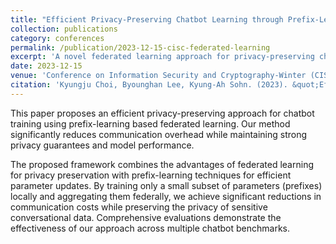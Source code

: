 ```yaml
---
title: "Efficient Privacy-Preserving Chatbot Learning through Prefix-Learning Based Federated Learning"
collection: publications
category: conferences
permalink: /publication/2023-12-15-cisc-federated-learning
excerpt: 'A novel federated learning approach for privacy-preserving chatbot training using prefix-learning techniques to reduce communication costs while maintaining performance.'
date: 2023-12-15
venue: 'Conference on Information Security and Cryptography-Winter (CISC-W 2023)'
citation: 'Kyungju Choi, Byounghan Lee, Kyung-Ah Sohn. (2023). &quot;Efficient Privacy-Preserving Chatbot Learning through Prefix-Learning Based Federated Learning.&quot; <i>Conference on Information Security and Cryptography-Winter (CISC-W 2023)</i>, Seoul, South Korea.'
---
```


This paper proposes an efficient privacy-preserving approach for chatbot training using prefix-learning based federated learning. Our method significantly reduces communication overhead while maintaining strong privacy guarantees and model performance.

The proposed framework combines the advantages of federated learning for privacy preservation with prefix-learning techniques for efficient parameter updates. By training only a small subset of parameters (prefixes) locally and aggregating them federally, we achieve significant reductions in communication costs while preserving the privacy of sensitive conversational data. Comprehensive evaluations demonstrate the effectiveness of our approach across multiple chatbot benchmarks.
